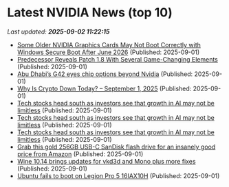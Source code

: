 # Latest NVIDIA News (top 10)
_Last updated: **2025-09-02 11:22:15**_

- [Some Older NVIDIA Graphics Cards May Not Boot Correctly with Windows Secure Boot After June 2026](https://www.madshrimps.be/news/some-older-nvidia-graphics-cards-may-not-boot-correctly-with-windows-secure-boot-after-june-2026/) (Published: 2025-09-01)
- [Predecessor Reveals Patch 1.8 With Several Game-Changing Elements](https://bleedingcool.com/games/predecessor-revealed-patch-1-8-with-several-game-changing-elements/) (Published: 2025-09-01)
- [Abu Dhabi’s G42 eyes chip options beyond Nvidia](https://biztoc.com/x/bcd68fffa223249f) (Published: 2025-09-01)
- [Why Is Crypto Down Today? – September 1, 2025](https://cryptonews.com/news/why-is-crypto-down-today-september-1-2025/) (Published: 2025-09-01)
- [Tech stocks head south as investors see that growth in AI may not be limitless](https://biztoc.com/x/86a745ec1275c759) (Published: 2025-09-01)
- [Tech stocks head south as investors see that growth in AI may not be limitless](https://finance.yahoo.com/news/tech-stocks-head-south-investors-105513789.html) (Published: 2025-09-01)
- [Tech stocks head south as investors see that growth in AI may not be limitless](https://fortune.com/2025/09/01/tech-stocks-head-south-as-investors-see-that-growth-in-ai-may-not-be-limitless/) (Published: 2025-09-01)
- [Grab this gold 256GB USB-C SanDisk flash drive for an insanely good price from Amazon](https://www.eurogamer.net/grab-this-gold-256gb-usb-c-sandisk-flash-drive-for-a-solid-price-from-amazon) (Published: 2025-09-01)
- [Wine 10.14 brings updates for vkd3d and Mono plus more fixes](https://www.gamingonlinux.com/2025/09/wine-10-14-brings-updates-for-vkd3d-and-mono-plus-more-fixes/.) (Published: 2025-09-01)
- [Ubuntu fails to boot on Legion Pro 5 16IAX10H](https://askubuntu.com/questions/1555322/ubuntu-fails-to-boot-on-legion-pro-5-16iax10h) (Published: 2025-09-01)

